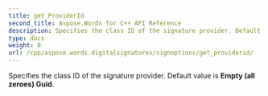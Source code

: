 ```yaml
---
title: get_ProviderId
second_title: Aspose.Words for C++ API Reference
description: Specifies the class ID of the signature provider. Default value is Empty (all zeroes) Guid. 
type: docs
weight: 0
url: /cpp/aspose.words.digitalsignatures/signoptions/get_providerid/
---
```


Specifies the class ID of the signature provider. Default value is **Empty (all zeroes) Guid**. 

